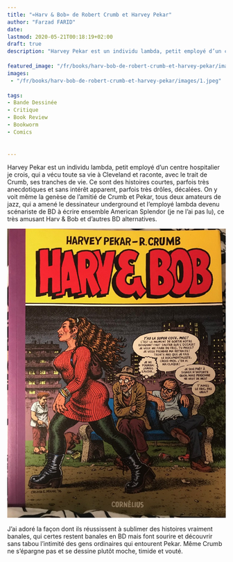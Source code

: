 ```yaml
---
title: "«Harv & Bob» de Robert Crumb et Harvey Pekar"
author: "Farzad FARID"
date: 
lastmod: 2020-05-21T00:18:19+02:00
draft: true
description: "Harvey Pekar est un individu lambda, petit employé d’un centre hospitalier je crois, qui a vécu toute sa vie à Cleveland et raconte, avec…"

featured_image: "/fr/books/harv-bob-de-robert-crumb-et-harvey-pekar/images/1.jpeg" 
images:
 - "/fr/books/harv-bob-de-robert-crumb-et-harvey-pekar/images/1.jpeg"

tags:
- Bande Dessinée
- Critique
- Book Review
- Bookworm
- Comics


---
```


Harvey Pekar est un individu lambda, petit employé d’un centre hospitalier je crois, qui a vécu toute sa vie à Cleveland et raconte, avec le trait de Crumb, ses tranches de vie. Ce sont des histoires courtes, parfois très anecdotiques et sans intérêt apparent, parfois très drôles, décalées. On y voit même la genèse de l’amitié de Crumb et Pekar, tous deux amateurs de jazz, qui a amené le dessinateur underground et l’employé lambda devenu scénariste de BD à écrire ensemble American Splendor (je ne l’ai pas lu), ce très amusant Harv &amp; Bob et d’autres BD alternatives.




![image](images/1.jpeg#layoutTextWidth)



J’ai adoré la façon dont ils réussissent à sublimer des histoires vraiment banales, qui certes restent banales en BD mais font sourire et découvrir sans tabou l’intimité des gens ordinaires qui entourent Pekar. Même Crumb ne s’épargne pas et se dessine plutôt moche, timide et vouté.
